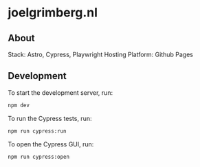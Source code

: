 # joelgrimberg.nl

## About

Stack: Astro, Cypress, Playwright Hosting Platform: Github Pages

## Development

To start the development server, run:

```bash
npm dev
```

To run the Cypress tests, run:

```bash
npm run cypress:run
```

To open the Cypress GUI, run:

```bash
npm run cypress:open

